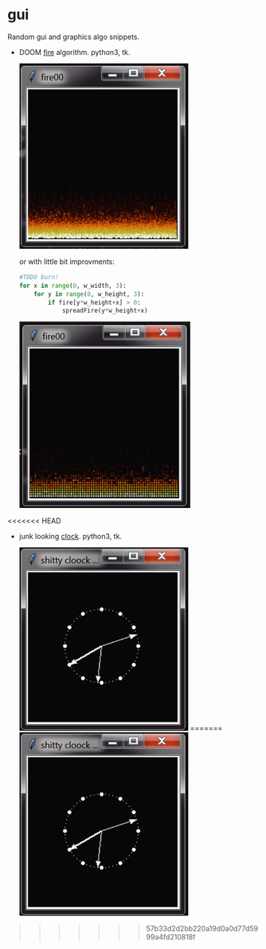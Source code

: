 # gui

Random gui and graphics algo snippets.

- DOOM [fire](fir00.py) algorithm. python3, tk.
  
  ![](./imgs/fir00.png)
  
  or with little bit improvments:
  
  ```python
  #TODO burn!
  for x in range(0, w_width, 3):
      for y in range(0, w_height, 3):
          if fire[y*w_height+x] > 0:
              spreadFire(y*w_height+x)
  ```
  
  ![](./imgs/fir01.png)

<<<<<<< HEAD
- junk looking [clock](clock00.py). python3, tk.
  
  ![](.\imgs/klock.png)
=======
  ![](./imgs/klock.png)
>>>>>>> 57b33d2d2bb220a19d0a0d77d5999a4fd210818f
